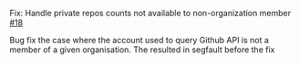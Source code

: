 Fix: Handle private repos counts not available to non-organization member
[#18](https://github.com/promhippie/github_exporter/issues/18)

Bug fix the case where the account used to query Github API is not a member of a given
organisation. The resulted in segfault before the fix
